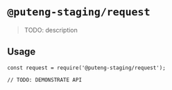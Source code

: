 # `@puteng-staging/request`

> TODO: description

## Usage

```
const request = require('@puteng-staging/request');

// TODO: DEMONSTRATE API
```
